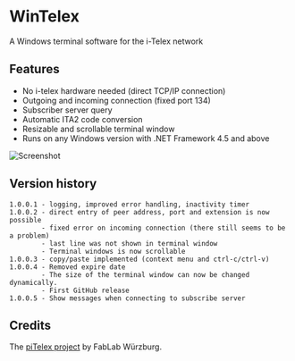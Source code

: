 # WinTelex
A Windows terminal software for the i-Telex network

## Features
- No i-telex hardware needed (direct TCP/IP connection)
- Outgoing and incoming connection (fixed port 134)
- Subscriber server query
- Automatic ITA2 code conversion
- Resizable and scrollable terminal window
- Runs on any Windows version with .NET Framework 4.5 and above 

![Screenshot](https://github.com/detlefgerhardt/WinTelex/blob/master/WinTelexScreen.png)

## Version history

```
1.0.0.1 - logging, improved error handling, inactivity timer
1.0.0.2 - direct entry of peer address, port and extension is now possible
        - fixed error on incoming connection (there still seems to be a problem)
        - last line was not shown in terminal window
        - Terminal windows is now scrollable
1.0.0.3 - copy/paste implemented (context menu and ctrl-c/ctrl-v)
1.0.0.4 - Removed expire date
        - The size of the terminal window can now be changed dynamically.
        - First GitHub release
1.0.0.5 - Show messages when connecting to subscribe server
```

## Credits

The [piTelex project](https://github.com/fablab-wue/piTelex) by FabLab Würzburg.
